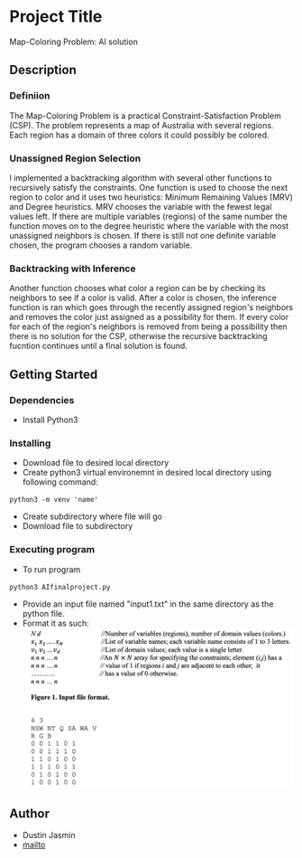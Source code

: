 # Project Title

Map-Coloring Problem: AI solution

## Description

### Definiion

The Map-Coloring Problem is a practical Constraint-Satisfaction Problem (CSP). The problem
represents a map of Australia with several regions. Each region has a domain of three colors
it could possibly be colored. 

### Unassigned Region Selection

I implemented a backtracking algorithm with several other functions 
to recursively satisfy the constraints. One function is used to choose the next region to color
and it uses two heuristics: Minimum Remaining Values (MRV) and Degree heuristics. MRV chooses the 
variable with the fewest legal values left. If there are multiple variables (regions) of the same number
the function moves on to the degree heuristic where the variable with the most unassigned neighbors is
chosen. If there is still not one definite variable chosen, the program chooses a random variable.

### Backtracking with Inference

Another function chooses what color a region can be by checking its neighbors to see if a color is valid.
After a color is chosen, the inference function is ran which goes through the recently assigned region's
neighbors and removes the color just assigned as a possibility for them. If every color for each of the
region's neighbors is removed from being a possibility then there is no solution for the CSP, otherwise
the recursive backtracking fucntion continues until a final solution is found.


## Getting Started

### Dependencies

* Install Python3


### Installing

* Download file to desired local directory
* Create python3 virtual environemnt in desired local directory using following command:
```
python3 -m venv 'name'
```
* Create subdirectory where file will go
* Download file to subdirectory

### Executing program

* To run program
```
python3 AIfinalproject.py
```
* Provide an input file named "input1.txt" in the same directory as the python file.
* Format it as such:
![File Format](MapInputFormat.png)


## Author

* Dustin Jasmin 
* [mailto](mailto:jasmindustin@gmail.com)
